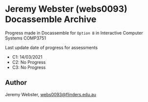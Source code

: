 # Jeremy Webster (webs0093) Docassemble Archive

Progress made in Docassemble for `Option B` in Interactive Computer Systems COMP3751

Last update date of progress for assessments
- C1: 14/03/2021
- C2: No Progress
- C3: No Progress

## Author

Jeremy Webster, webs0093@flinders.edu.au

